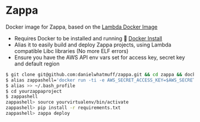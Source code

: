 # Zappa
Docker image for Zappa, based on the [Lambda Docker Image](https://github.com/lambci/docker-lambda)

* Requires Docker to be installed and running :whale2: [Docker Install](https://docs.docker.com/engine/installation/)
* Alias it to easily build and deploy Zappa projects, using Lambda compatible Libc libraries (No more ELF errors)
* Ensure you have the AWS API env vars set for access key, secret key and default region
```bash
$ git clone git@github.com:danielwhatmuff/zappa.git && cd zappa && docker build -t zappa .
$ alias zappashell='docker run -ti -e AWS_SECRET_ACCESS_KEY=$AWS_SECRET_ACCESS_KEY -e AWS_ACCESS_KEY_ID=$AWS_ACCESS_KEY_ID -e AWS_DEFAULT_REGION=$AWS_DEFAULT_REGION -v $(pwd):/var/task  --rm zappa bash'
$ alias >> ~/.bash_profile
$ cd yourzappaproject
$ zappashell
zappashell> source yourvirtualenv/bin/activate
zappashell> pip install -r requirements.txt
zappashell> zappa deploy
```
